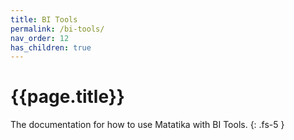 ```yaml
---
title: BI Tools
permalink: /bi-tools/
nav_order: 12
has_children: true
---
```


# {{page.title}}

The documentation for how to use Matatika with BI Tools.
{: .fs-5 }
